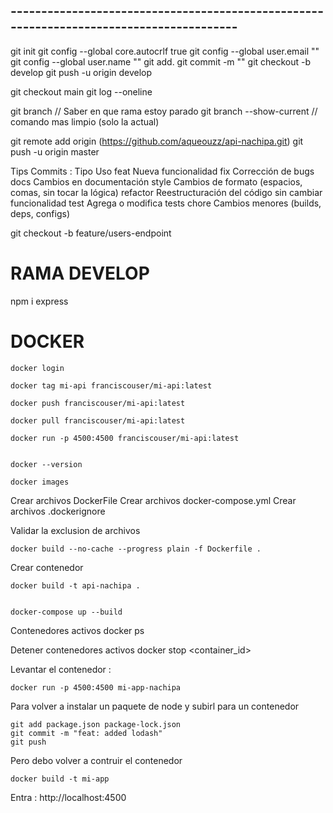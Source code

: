 
## ---------------------------------------------------------------------------------------- ##


git init
git config --global core.autocrlf true
git config --global user.email ""
git config --global user.name ""
git add.
git commit -m ""
git checkout -b develop
git push -u origin develop

git checkout main
git log --oneline

git branch // Saber en que rama estoy parado
git branch --show-current // comando mas limpio (solo la actual)

git remote add origin (https://github.com/aqueouzz/api-nachipa.git)
git push -u origin master

Tips Commits :
    Tipo	Uso
    feat	Nueva funcionalidad
    fix	Corrección de bugs
    docs	Cambios en documentación
    style	Cambios de formato (espacios, comas, sin tocar la lógica)
    refactor	Reestructuración del código sin cambiar funcionalidad
    test	Agrega o modifica tests
    chore	Cambios menores (builds, deps, configs)

    

git checkout -b feature/users-endpoint

# RAMA DEVELOP

npm i express


# DOCKER 

    docker login

    docker tag mi-api franciscouser/mi-api:latest

    docker push franciscouser/mi-api:latest

    docker pull franciscouser/mi-api:latest

    docker run -p 4500:4500 franciscouser/mi-api:latest


    docker --version

    docker images



Crear archivos DockerFile
Crear archivos docker-compose.yml
Crear archivos .dockerignore


Validar la exclusion de archivos

    docker build --no-cache --progress plain -f Dockerfile .

Crear contenedor

    docker build -t api-nachipa .


    docker-compose up --build

Contenedores activos
    docker ps

Detener contenedores activos
    docker stop <container_id>

Levantar el contenedor :

    docker run -p 4500:4500 mi-app-nachipa


Para volver a instalar un paquete de node y subirl para un contenedor

    git add package.json package-lock.json
    git commit -m "feat: added lodash"
    git push

Pero debo volver a contruir el contenedor

    docker build -t mi-app



Entra : 
    http://localhost:4500


